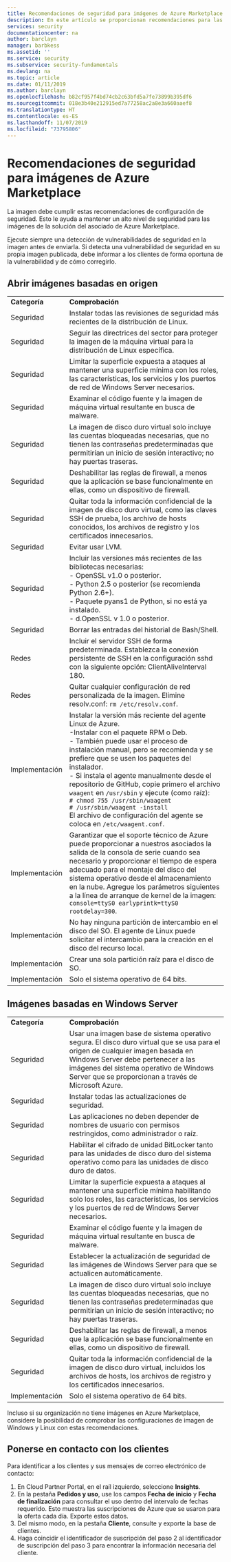 ```yaml
---
title: Recomendaciones de seguridad para imágenes de Azure Marketplace | Microsoft Docs
description: En este artículo se proporcionan recomendaciones para las imágenes incluidas en Marketplace.
services: security
documentationcenter: na
author: barclayn
manager: barbkess
ms.assetid: ''
ms.service: security
ms.subservice: security-fundamentals
ms.devlang: na
ms.topic: article
ms.date: 01/11/2019
ms.author: barclayn
ms.openlocfilehash: b82cf957f4bd74cb2c63bfd5a7fe73899b395df6
ms.sourcegitcommit: 018e3b40e212915ed7a77258ac2a8e3a660aaef8
ms.translationtype: HT
ms.contentlocale: es-ES
ms.lasthandoff: 11/07/2019
ms.locfileid: "73795806"
---
```

# <a name="security-recommendations-for-azure-marketplace-images"></a>Recomendaciones de seguridad para imágenes de Azure Marketplace

La imagen debe cumplir estas recomendaciones de configuración de seguridad. Esto le ayuda a mantener un alto nivel de seguridad para las imágenes de la solución del asociado de Azure Marketplace.

Ejecute siempre una detección de vulnerabilidades de seguridad en la imagen antes de enviarla. Si detecta una vulnerabilidad de seguridad en su propia imagen publicada, debe informar a los clientes de forma oportuna de la vulnerabilidad y de cómo corregirlo.

## <a name="open-source-based-images"></a>Abrir imágenes basadas en origen

|||
|--------------------------------------------------------------|----------------------------------------------------------------------------------------------------------------------------------------------------------------------------------------------------------------------------------------------------------------------------------------|
| **Categoría**                                                 | **Comprobación**                                                                                                                                                                                                                                                                              |
| Seguridad                                                     | Instalar todas las revisiones de seguridad más recientes de la distribución de Linux.                                                                                                                                                                                                              |
| Seguridad                                                     | Seguir las directrices del sector para proteger la imagen de la máquina virtual para la distribución de Linux específica.                                                                                                                                                                                     |
| Seguridad                                                     | Limitar la superficie expuesta a ataques al mantener una superficie mínima con los roles, las características, los servicios y los puertos de red de Windows Server necesarios.                                                                                                                                               |
| Seguridad                                                     | Examinar el código fuente y la imagen de máquina virtual resultante en busca de malware.                                                                                                                                                                                                                                   |
| Seguridad                                                     | La imagen de disco duro virtual solo incluye las cuentas bloqueadas necesarias, que no tienen las contraseñas predeterminadas que permitirían un inicio de sesión interactivo; no hay puertas traseras.                                                                                                                                           |
| Seguridad                                                     | Deshabilitar las reglas de firewall, a menos que la aplicación se base funcionalmente en ellas, como un dispositivo de firewall.                                                                                                                                                                             |
| Seguridad                                                     | Quitar toda la información confidencial de la imagen de disco duro virtual, como las claves SSH de prueba, los archivo de hosts conocidos, los archivos de registro y los certificados innecesarios.                                                                                                                                       |
| Seguridad                                                     | Evitar usar LVM.                                                                                                                                                                                                                                            |
| Seguridad                                                     | Incluir las versiones más recientes de las bibliotecas necesarias: </br> - OpenSSL v1.0 o posterior. </br> - Python 2.5 o posterior (se recomienda Python 2.6+). </br> - Paquete pyans1 de Python, si no está ya instalado. </br> - d.OpenSSL v 1.0 o posterior.                                                                |
| Seguridad                                                     | Borrar las entradas del historial de Bash/Shell.                                                                                                                                                                                                                                             |
| Redes                                                   | Incluir el servidor SSH de forma predeterminada. Establezca la conexión persistente de SSH en la configuración sshd con la siguiente opción: ClientAliveInterval 180.                                                                                                                                                        |
| Redes                                                   | Quitar cualquier configuración de red personalizada de la imagen. Elimine resolv.conf: `rm /etc/resolv.conf`.                                                                                                                                                                                |
| Implementación                                                   | Instalar la versión más reciente del agente Linux de Azure.</br> -Instalar con el paquete RPM o Deb.  </br> -  También puede usar el proceso de instalación manual, pero se recomienda y se prefiere que se usen los paquetes del instalador. </br> - Si instala el agente manualmente desde el repositorio de GitHub, copie primero el archivo `waagent` en `/usr/sbin` y ejecute (como raíz): </br>`# chmod 755 /usr/sbin/waagent` </br>`# /usr/sbin/waagent -install` </br>El archivo de configuración del agente se coloca en `/etc/waagent.conf`. |
| Implementación                                                   | Garantizar que el soporte técnico de Azure puede proporcionar a nuestros asociados la salida de la consola de serie cuando sea necesario y proporcionar el tiempo de espera adecuado para el montaje del disco del sistema operativo desde el almacenamiento en la nube. Agregue los parámetros siguientes a la línea de arranque de kernel de la imagen: `console=ttyS0 earlyprintk=ttyS0 rootdelay=300`. |
| Implementación                                                   | No hay ninguna partición de intercambio en el disco del SO. El agente de Linux puede solicitar el intercambio para la creación en el disco del recurso local.         |
| Implementación                                                   | Crear una sola partición raíz para el disco de SO.      |
| Implementación                                                   | Solo el sistema operativo de 64 bits.                                                                                                                                                                                                                                                          |

## <a name="windows-server-based-images"></a>Imágenes basadas en Windows Server

|||
|-------------| -------------------------|
| **Categoría**                                                     | **Comprobación**                                                                                                                                                                |
| Seguridad                                                         | Usar una imagen base de sistema operativo segura. El disco duro virtual que se usa para el origen de cualquier imagen basada en Windows Server debe pertenecer a las imágenes del sistema operativo de Windows Server que se proporcionan a través de Microsoft Azure. |
| Seguridad                                                         | Instalar todas las actualizaciones de seguridad.                                                                                                                                     |
| Seguridad                                                         | Las aplicaciones no deben depender de nombres de usuario con permisos restringidos, como administrador o raíz.                                                                |
| Seguridad                                                         | Habilitar el cifrado de unidad BitLocker tanto para las unidades de disco duro del sistema operativo como para las unidades de disco duro de datos.                                                             |
| Seguridad                                                         | Limitar la superficie expuesta a ataques al mantener una superficie mínima habilitando solo los roles, las características, los servicios y los puertos de red de Windows Server necesarios.                         |
| Seguridad                                                         | Examinar el código fuente y la imagen de máquina virtual resultante en busca de malware.                                                                                                                     |
| Seguridad                                                         | Establecer la actualización de seguridad de las imágenes de Windows Server para que se actualicen automáticamente.                                                                                                                |
| Seguridad                                                         | La imagen de disco duro virtual solo incluye las cuentas bloqueadas necesarias, que no tienen las contraseñas predeterminadas que permitirían un inicio de sesión interactivo; no hay puertas traseras.                             |
| Seguridad                                                         | Deshabilitar las reglas de firewall, a menos que la aplicación se base funcionalmente en ellas, como un dispositivo de firewall.                                                               |
| Seguridad                                                         | Quitar toda la información confidencial de la imagen de disco duro virtual, incluidos los archivos de hosts, los archivos de registro y los certificados innecesarios.                                              |
| Implementación                                                       | Solo el sistema operativo de 64 bits.                            |

Incluso si su organización no tiene imágenes en Azure Marketplace, considere la posibilidad de comprobar las configuraciones de imagen de Windows y Linux con estas recomendaciones.

## <a name="contacting-customers"></a>Ponerse en contacto con los clientes

Para identificar a los clientes y sus mensajes de correo electrónico de contacto:

1.  En Cloud Partner Portal, en el raíl izquierdo, seleccione **Insights**.
2.  En la pestaña **Pedidos y uso**, use los campos **Fecha de inicio** y **Fecha de finalización** para consultar el uso dentro del intervalo de fechas requerido. Esto muestra las suscripciones de Azure que se usaron para la oferta cada día. Exporte estos datos. 
3.  Del mismo modo, en la pestaña **Cliente**, consulte y exporte la base de clientes.
4.  Haga coincidir el identificador de suscripción del paso 2 al identificador de suscripción del paso 3 para encontrar la información necesaria del cliente.
